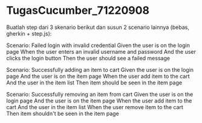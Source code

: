 # TugasCucumber_71220908

Buatlah step dari 3 skenario berikut dan susun 2 scenario lainnya (bebas, gherkin + step.js):

Scenario: Failed login with invalid credential
Given the user is on the login page
When the user enters an invalid username and password
And the user clicks the login button
Then the user should see a failed message


Scenario: Successfully adding an item to cart
Given the user is on the login page
And the user is on the item page
When the user add item to the cart
And the user in the item list
Then item should be seen in the item page


Scenario: Successfully removing an item from cart
Given the user is on the login page
And the user is on the item page
When the user add item to the cart
And the user in the item list
When the user remove item to the cart
Then item shouldn't be seen in the item page
